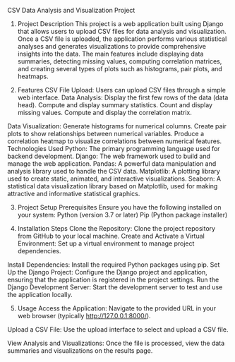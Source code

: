CSV Data Analysis and Visualization Project

1) Project Description
This project is a web application built using Django that allows users to upload CSV files for data analysis and visualization. Once a CSV file is uploaded, the application performs various statistical analyses and generates visualizations to provide comprehensive insights into the data. The main features include displaying data summaries, detecting missing values, computing correlation matrices, and creating several types of plots such as histograms, pair plots, and heatmaps.

2) Features
CSV File Upload: Users can upload CSV files through a simple web interface.
Data Analysis:
Display the first few rows of the data (data head).
Compute and display summary statistics.
Count and display missing values.
Compute and display the correlation matrix.

Data Visualization:
Generate histograms for numerical columns.
Create pair plots to show relationships between numerical variables.
Produce a correlation heatmap to visualize correlations between numerical features.
Technologies Used
Python: The primary programming language used for backend development.
Django: The web framework used to build and manage the web application.
Pandas: A powerful data manipulation and analysis library used to handle the CSV data.
Matplotlib: A plotting library used to create static, animated, and interactive visualizations.
Seaborn: A statistical data visualization library based on Matplotlib, used for making attractive and informative statistical graphics.

3) Project Setup
Prerequisites
Ensure you have the following installed on your system:
Python (version 3.7 or later)
Pip (Python package installer)

4) Installation Steps
Clone the Repository:
Clone the project repository from GitHub to your local machine.
Create and Activate a Virtual Environment:
Set up a virtual environment to manage project dependencies.

Install Dependencies:
Install the required Python packages using pip.
Set Up the Django Project:
Configure the Django project and application, ensuring that the application is registered in the project settings.
Run the Django Development Server:
Start the development server to test and use the application locally.

5) Usage
Access the Application:
Navigate to the provided URL in your web browser (typically http://127.0.0.1:8000/).

Upload a CSV File:
Use the upload interface to select and upload a CSV file.

View Analysis and Visualizations:
Once the file is processed, view the data summaries and visualizations on the results page.
